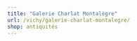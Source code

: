 ```yaml
---
title: "Galerie Charlat Montalègre"
url: /vichy/galerie-charlat-montalegre/
shop: antiquités
---
```


